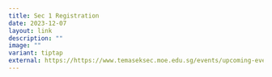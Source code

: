 ```yaml
---
title: Sec 1 Registration
date: 2023-12-07
layout: link
description: ""
image: ""
variant: tiptap
external: https://https://www.temaseksec.moe.edu.sg/events/upcoming-events/sec-1-registration-2024/
---
```

